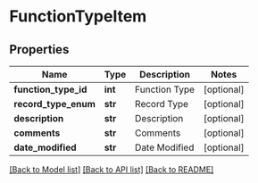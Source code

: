 # FunctionTypeItem

## Properties
Name | Type | Description | Notes
------------ | ------------- | ------------- | -------------
**function_type_id** | **int** | Function Type | [optional] 
**record_type_enum** | **str** | Record Type | [optional] 
**description** | **str** | Description | [optional] 
**comments** | **str** | Comments | [optional] 
**date_modified** | **str** | Date Modified | [optional] 

[[Back to Model list]](../README.md#documentation-for-models) [[Back to API list]](../README.md#documentation-for-api-endpoints) [[Back to README]](../README.md)


